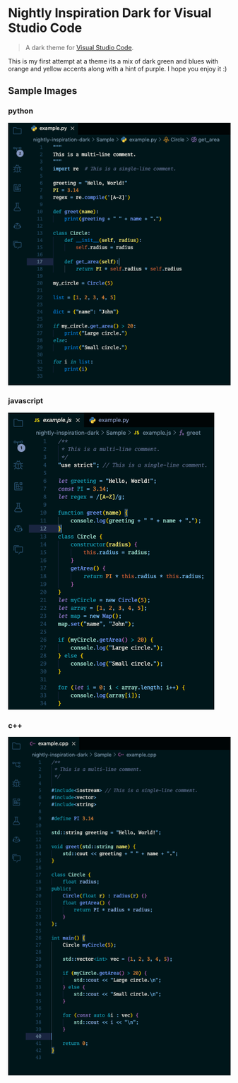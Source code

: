 # Nightly Inspiration Dark for Visual Studio Code
> A dark theme for [Visual Studio Code](http://code.visualstudio.com).

This is my first attempt at a theme its a mix of dark green and blues with orange and yellow accents
along with a hint of purple. I hope you enjoy it :)

## Sample Images
### python
![Screenshot](https://github.com/GGRusty/nightly-inspiration-dark-theme/blob/579b3817e4b8fa5110ad2df232c6b2eea29e5c56/Sample/sample_py.png)
### javascript
![Screenshot](https://github.com/GGRusty/nightly-inspiration-dark-theme/blob/579b3817e4b8fa5110ad2df232c6b2eea29e5c56/Sample/sample_js.png)
### c++
![Screenshot](https://github.com/GGRusty/nightly-inspiration-dark-theme/blob/579b3817e4b8fa5110ad2df232c6b2eea29e5c56/Sample/sample_cpp.png)